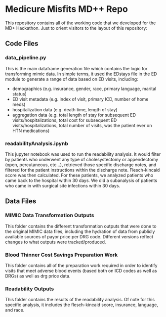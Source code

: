 # Medicure Misfits MD++ Repo
This repository contains all of the working code that we developed for the MD+ Hackathon. Just to orient visitors to the layout of this repository:

## Code Files
### data_pipeline.py

This is the main dataframe generation file which contains the logic for transforming mimic data. In simple terms, it used the EDstays file in the ED module to generate a range of data based on ED visits, including:
* demographics (e.g. insurance, gender, race, primary language, marital status) 
* ED visit metadata (e.g. index of visit, primary ICD, number of home meds)
* hospitalization data (e.g. death time, length of stay)
* aggregation data (e.g. total length of stay for subsequent ED visits/hospitalizations, total cost for subsequent ED visits/hospitalizations, total number of visits, was the patient ever on HTN medications)

### readabilityAnalysis.ipynb

This jupyter notebook was used to run the readability analysis. It would filter by patients who underwent any type of cholesystectomy or appendectomy (open, percutaneous, etc...), retrieved those specific discharge notes, and filtered for the patient instructions within the discharge note. Flesch-kincaid score was then calculated. For these patients, we analyzed patients who came back to the hospital within 30 days. We did a subanalysis of patients who came in with surgical site infections within 30 days. 

## Data Files 
### MIMIC Data Transformation Outputs

This folder contains the different transformation outputs that were done to the original MIMIC data files, including the hydration of data from publicly available sources of payor price per DRG code.
Different versions reflect changes to what outputs were tracked/produced. 

### Blood Thinner Cost Savings Preparation Work

This folder contains all of the preparation work required in order to identify visits that meet adverse blood events (based both on ICD codes as well as DRGs) as well as drg price data. 

### Readability Outputs

This folder contains the results of the readability analysis. Of note for this specific analysis, it includes the flesch-kincaid score, insurance, language, and race.
